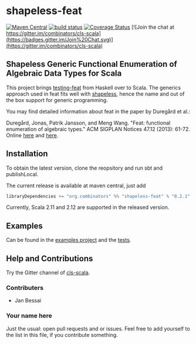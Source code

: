 # shapeless-feat
[![Maven Central](https://img.shields.io/maven-central/v/org.combinators/shapeless-feat_2.12.svg)](http://search.maven.org/#search%7Cga%7C1%7Cg%3A%22org.combinators%22%20AND%20%22shapeless-feat%22)
[![build status](https://travis-ci.org/combinators/cls-scala.svg?branch=master)](https://travis-ci.org/combinators/shapeless-feat)
[![Coverage Status](https://coveralls.io/repos/github/combinators/shapeless-feat/badge.svg?branch=master)](https://coveralls.io/github/combinators/shapeless-feat?branch=master)
[![Join the chat at https://gitter.im/combinators/cls-scala](https://badges.gitter.im/Join%20Chat.svg)](https://gitter.im/combinators/cls-scala)
## Shapeless Generic Functional Enumeration of Algebraic Data Types for Scala

This project brings [testing-feat](http://hackage.haskell.org/package/testing-feat) from Haskell over to Scala. The generics approach used in feat fits well with [shapeless](https://github.com/milessabin/shapeless), hence the name and out of the box support for generic programming.

You may find detailed information about feat in the paper by Duregård et al.:

Duregård, Jonas, Patrik Jansson, and Meng Wang. "Feat: functional enumeration of algebraic types." ACM SIGPLAN Notices 47.12 (2013): 61-72. Online [here](https://kar.kent.ac.uk/47486/1/enumeration-algebraic-types_Feat.pdf) and [here](http://dl.acm.org/citation.cfm?id=2364515).

## Installation
To obtain the latest version, clone the reopsitory and run sbt and publishLocal.

The current release is available at maven central, just add 
```scala
libraryDependencies += "org.combinators" %% "shapeless-feat" % "0.2.1"
```
Currently, Scala 2.11 and 2.12 are supported in the released version.

## Examples
Can be found in the [examples project](https://github.com/combinators/shapeless-feat/tree/master/examples/src/main/scala) and the [tests](https://github.com/combinators/shapeless-feat/tree/master/src/test/scala/shapeless/feat).

## Help and Contributions

Try the Gitter channel of [cls-scala](https://gitter.im/combinators/cls-scala).

### Contributers
- Jan Bessai

### Your name here
Just the usual: open pull requests and or issues. Feel free to add yourself to the list in this file, if you contribute something.
